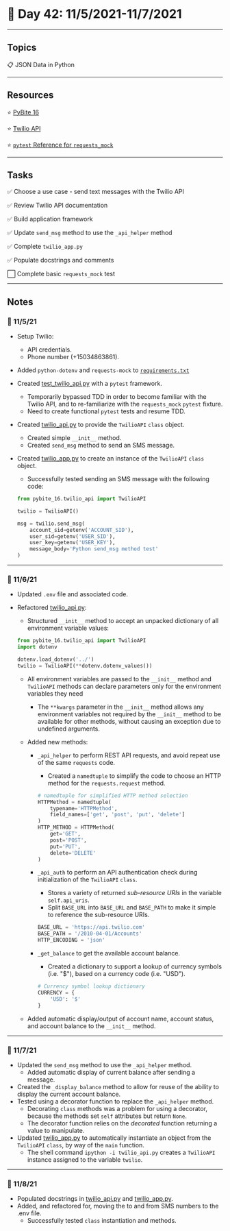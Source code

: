 # :calendar: Day 42: 11/5/2021-11/7/2021

---

## Topics

:clipboard: JSON Data in Python

---

## Resources

:star: [PyBite 16](https://codechalleng.es/challenges/16/)

:star: [Twilio API](https://www.twilio.com/docs/sms/api)

:star: [`pytest` Reference for `requests_mock`](https://requests-mock.readthedocs.io/en/latest/pytest.html)

---

## Tasks

:white_check_mark: Choose a use case - send text messages with the Twilio API

:white_check_mark: Review Twilio API documentation

:white_check_mark: Build application framework

:white_check_mark: Update `send_msg` method to use the `_api_helper` method

:white_check_mark: Complete `twilio_app.py`

:white_check_mark: Populate docstrings and comments

:white_large_square: Complete basic `requests_mock` test

---

## Notes

### :notebook: 11/5/21

- Setup Twilio:
    - API credentials.
    - Phone number (+15034863861).
- Added `python-dotenv` and `requests-mock` to [`requirements.txt`](requirements.txt)
- Created [test_twilio_api.py](tests/test_twilio_api.py) with a `pytest` framework.
    - Temporarily bypassed TDD in order to become familiar with the Twilio API, and to re-familiarize with the `requests_mock` `pytest` fixture.
    - Need to create functional `pytest` tests and resume TDD.
- Created [twilio_api.py](pybite_16/twilio_api.py) to provide the `TwilioAPI` `class` object.
    - Created simple `__init__` method.
    - Created `send_msg` method to send an SMS message.
- Created [twilio_app.py](pybite_16/twilio_app.py) to create an instance of the `TwilioAPI` `class` object.
    - Successfully tested sending an SMS message with the following code:

    ```python
    from pybite_16.twilio_api import TwilioAPI

    twilio = TwilioAPI()

    msg = twilio.send_msg(
        account_sid=getenv('ACCOUNT_SID'),
        user_sid=getenv('USER_SID'),
        user_key=getenv('USER_KEY'),
        message_body='Python send_msg method test'
    )
    ```

---

### :notebook: 11/6/21

- Updated `.env` file and associated code.
- Refactored [twilio_api.py](pybite_16/twilio_api.py):
    - Structured `__init__` method to accept an unpacked dictionary of all environment variable values:

    ```python
    from pybite_16.twilio_api import TwilioAPI
    import dotenv

    dotenv.load_dotenv('../')
    twilio = TwilioAPI(**dotenv.dotenv_values())
    ```

    - All environment variables are passed to the `__init__` method and `TwilioAPI` methods can declare parameters only for the environment variables they need
        - The `**kwargs` parameter in the `__init__` method allows any environment variables not required by the `__init__` method to be available for other methods, without causing an exception due to undefined arguments.
    - Added new methods:
        - `_api_helper` to perform REST API requests, and avoid repeat use of the same `requests` code.
            - Created a `namedtuple` to simplify the code to choose an HTTP method for the `requests.request` method.

            ```python
            # namedtuple for simplified HTTP method selection
            HTTPMethod = namedtuple(
                typename='HTTPMethod',
                field_names=['get', 'post', 'put', 'delete']
            )
            HTTP_METHOD = HTTPMethod(
                get='GET',
                post='POST',
                put='PUT',
                delete='DELETE'
            )
            ```

        - `_api_auth` to perform an API authentication check during initialization of the `TwilioAPI` `class`.
            - Stores a variety of returned _sub-resource URIs_ in the variable `self.api_uris`.
            - Split `BASE_URL` into `BASE_URL` and `BASE_PATH` to make it simple to reference the sub-resource URIs.

            ```python
            BASE_URL = 'https://api.twilio.com'
            BASE_PATH = '/2010-04-01/Accounts'
            HTTP_ENCODING = 'json'
            ```

        - `_get_balance` to get the available account balance.
            - Created a dictionary to support a lookup of currency symbols (i.e. "$"), based on a currency code (i.e. "USD").

            ```python
            # Currency symbol lookup dictionary
            CURRENCY = {
                'USD': '$'
            }
            ```

    - Added automatic display/output of account name, account status, and account balance to the `__init__` method.

---

### :notebook: 11/7/21

- Updated the `send_msg` method to use the `_api_helper` method.
    - Added automatic display of current balance after sending a message.
- Created the `_display_balance` method to allow for reuse of the ability to display the current account balance.
- Tested using a decorator function to replace the `_api_helper` method.
    - Decorating `class` methods was a problem for using a decorator, because the methods set `self` attributes but return `None`.
    - The decorator function relies on the _decorated_ function returning a value to manipulate.
- Updated [twilio_app.py](pybite_16/twilio_app.py) to automatically instantiate an object from the `TwilioAPI` `class`, by way of the `main` function.
    - The shell command `ipython -i twilio_api.py` creates a `TwilioAPI` instance assigned to the variable `twilio`.

---

### :notebook: 11/8/21

- Populated docstrings in [twilio_api.py](pybite_16/twilio_api.py) and [twilio_app.py](pybite_16/twilio_app.py).
- Added, and refactored for, moving the to and from SMS numbers to the .env file.
    - Successfully tested `class` instantiation and methods.
